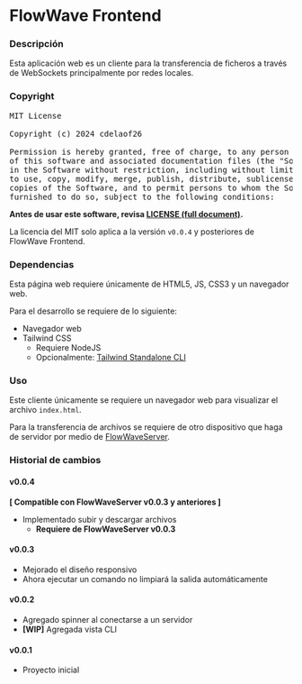 # FlowWave Frontend

### Descripción
Esta aplicación web es un cliente para la transferencia de ficheros
a través de WebSockets principalmente por redes locales.


### Copyright
<pre>
MIT License

Copyright (c) 2024 cdelaof26

Permission is hereby granted, free of charge, to any person obtaining a copy
of this software and associated documentation files (the "Software"), to deal
in the Software without restriction, including without limitation the rights
to use, copy, modify, merge, publish, distribute, sublicense, and/or sell
copies of the Software, and to permit persons to whom the Software is
furnished to do so, subject to the following conditions:
</pre>

**Antes de usar este software, revisa [LICENSE (full document)](LICENSE).**

La licencia del MIT solo aplica a la versión `v0.0.4` y posteriores de 
FlowWave Frontend.


### Dependencias
Esta página web requiere únicamente de HTML5, JS, CSS3 y 
un navegador web.

Para el desarrollo se requiere de lo siguiente:
- Navegador web
- Tailwind CSS
  - Requiere NodeJS
  - Opcionalmente: [Tailwind Standalone CLI](https://tailwindcss.com/blog/standalone-cli)


### Uso
Este cliente únicamente se requiere un navegador web para visualizar 
el archivo `index.html`.

Para la transferencia de archivos se requiere de otro dispositivo 
que haga de servidor por medio de [FlowWaveServer](https://github.com/cdelaof26/FlowWaveServer).


### Historial de cambios

#### v0.0.4
**[ Compatible con FlowWaveServer v0.0.3 y anteriores ]**
- Implementado subir y descargar archivos
  - **Requiere de FlowWaveServer v0.0.3**

#### v0.0.3
- Mejorado el diseño responsivo
- Ahora ejecutar un comando no limpiará la salida automáticamente

#### v0.0.2
- Agregado spinner al conectarse a un servidor
- **[WIP]** Agregada vista CLI 

#### v0.0.1
- Proyecto inicial
